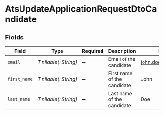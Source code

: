 # AtsUpdateApplicationRequestDtoCandidate


## Fields

| Field                       | Type                        | Required                    | Description                 | Example                     |
| --------------------------- | --------------------------- | --------------------------- | --------------------------- | --------------------------- |
| `email`                     | *T.nilable(::String)*       | :heavy_minus_sign:          | Email of the candidate      | john.doe@example.com        |
| `first_name`                | *T.nilable(::String)*       | :heavy_minus_sign:          | First name of the candidate | John                        |
| `last_name`                 | *T.nilable(::String)*       | :heavy_minus_sign:          | Last name of the candidate  | Doe                         |